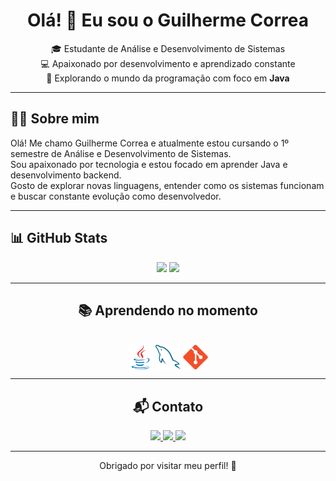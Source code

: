 <h1 align="center">Olá! 👋 Eu sou o Guilherme Correa</h1>

<p align="center">
🎓 Estudante de Análise e Desenvolvimento de Sistemas <br>
💻 Apaixonado por desenvolvimento e aprendizado constante <br>
🚀 Explorando o mundo da programação com foco em <strong>Java</strong>
</p>

---

## 🧑‍💻 Sobre mim

Olá! Me chamo Guilherme Correa e atualmente estou cursando o 1º semestre de Análise e Desenvolvimento de Sistemas.  
Sou apaixonado por tecnologia e estou focado em aprender Java e desenvolvimento backend.  
Gosto de explorar novas linguagens, entender como os sistemas funcionam e buscar constante evolução como desenvolvedor.

---

## 📊 GitHub Stats

<div align="center">
  <img height="180em" src="https://github-readme-stats.vercel.app/api?username=Gui-cts&show_icons=true&theme=highcontrast&include_all_commits=true&count_private=true"/>
  <img height="180em" src="https://github-readme-stats.vercel.app/api/top-langs/?username=Gui-cts&layout=compact&langs_count=10&theme=highcontrast"/>
</div>

---

<h2 align="center">📚 Aprendendo no momento</h2>

<div align="center"><br>
  <img align="center" alt="Java" height="40" width="40" src="https://github.com/devicons/devicon/blob/master/icons/java/java-original.svg">
  <img align="center" alt="MySQL" height="40" width="40" src="https://github.com/devicons/devicon/blob/master/icons/mysql/mysql-original.svg">
  <img align="center" alt="Git" height="40" width="40" src="https://github.com/devicons/devicon/blob/master/icons/git/git-original.svg">
</div>

---

<h2 align="center">📬 Contato</h2>

<div align="center">
  <a href="https://www.instagram.com/guicorreadev/" target="_blank">
    <img src="https://img.shields.io/badge/-Instagram-%23E4405F?style=for-the-badge&logo=instagram&logoColor=white">
  </a>
  <a href="mailto:guicorreadev@gmail.com" target="_blank">
    <img src="https://img.shields.io/badge/-Gmail-%23333?style=for-the-badge&logo=gmail&logoColor=white">
  </a>
  <a href="https://www.linkedin.com/in/guicorreadev/" target="_blank">
    <img src="https://img.shields.io/badge/-LinkedIn-%230077B5?style=for-the-badge&logo=linkedin&logoColor=white">
  </a>
</div>

---

<p align="center">Obrigado por visitar meu perfil! 🚀</p>

